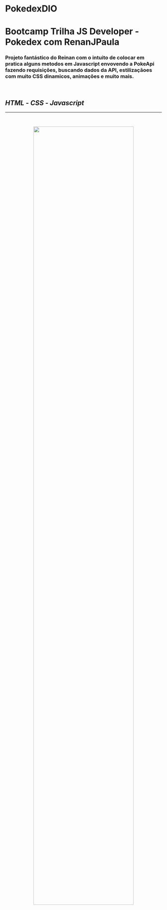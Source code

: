 # PokedexDIO 

# Bootcamp Trilha JS Developer - Pokedex com RenanJPaula

### Projeto fantástico do Reinan com o intuito de colocar em pratica alguns metodos em Javascript envovendo a PokeApi fazendo requisições, buscando dados da API, estilizaçãoes com muito CSS dinamicos, animações e muito mais. 

<br/>

##  *HTML* - *CSS* - *Javascript*

---

<br />
<p align="center"> <img src="img/illustration.gif"  width ="80%"> </p>
<br />




